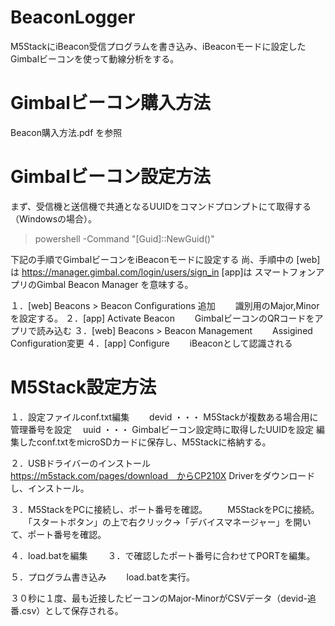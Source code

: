 # BeaconLogger

M5StackにiBeacon受信プログラムを書き込み、iBeaconモードに設定したGimbalビーコンを使って動線分析をする。

# Gimbalビーコン購入方法

Beacon購入方法.pdf を参照

# Gimbalビーコン設定方法

まず、受信機と送信機で共通となるUUIDをコマンドプロンプトにて取得する（Windowsの場合）。
> powershell -Command "[Guid]::NewGuid()"

下記の手順でGimbalビーコンをiBeaconモードに設定する
尚、手順中の
[web]は https://manager.gimbal.com/login/users/sign_in
[app]は スマートフォンアプリのGimbal Beacon Manager
を意味する。

１．[web] Beacons > Beacon Configurations 追加
　　識別用のMajor,Minorを設定する。
２．[app] Activate Beacon
　　GimbalビーコンのQRコードをアプリで読み込む
３．[web] Beacons > Beacon Management
　　Assigined Configuration変更
４．[app] Configure
　　iBeaconとして認識される

# M5Stack設定方法

１．設定ファイルconf.txt編集
　　devid ・・・ M5Stackが複数ある場合用に管理番号を設定
  　uuid ・・・ Gimbalビーコン設定時に取得したUUIDを設定
   編集したconf.txtをmicroSDカードに保存し、M5Stackに格納する。
   
２．USBドライバーのインストール
　　https://m5stack.com/pages/download　からCP210X Driverをダウンロードし、インストール。

３．M5StackをPCに接続し、ポート番号を確認。
　　M5StackをPCに接続。
　　「スタートボタン」の上で右クリック→「デバイスマネージャー」を開いて、ポート番号を確認。

４．load.batを編集
　　３．で確認したポート番号に合わせてPORTを編集。

５．プログラム書き込み
　　load.batを実行。
 
 ３０秒に１度、最も近接したビーコンのMajor-MinorがCSVデータ（devid-追番.csv）として保存される。
 
